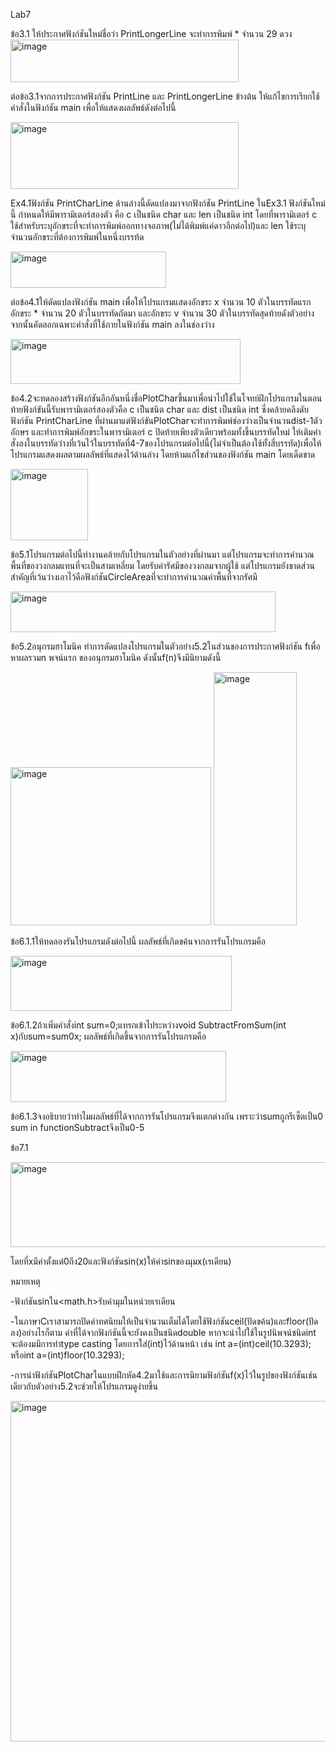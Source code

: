 Lab7

ข้อ3.1 ให้ประกาศฟังก์ชันใหม่ชื่อว่า PrintLongerLine จะทำการพิมพ์ * จำนวน 29 ดวง
<img width="365" height="68" alt="image" src="https://github.com/user-attachments/assets/71581305-08ce-449b-b007-988c8c4edd90" />

ต่อข้อ3.1จากการประกาศฟังก์ชัน PrintLine และ PrintLongerLine ข้างต้น ให้แก้ไขการเรียกใช้คำสั่งในฟังก์ชัน main เพื่อให้แสดงผลลัพธ์ดังต่อไปนี้

<img width="365" height="107" alt="image" src="https://github.com/user-attachments/assets/268a0996-c3d9-45b1-b702-4ec3eae33268" />

Ex4.1ฟังก์ชัน PrintCharLine ด้านล่างนี้ดัดแปลงมาจากฟังก์ชัน PrintLine ในEx3.1 ฟังก์ชันใหม่นี้ กำหนดให้มีพารามิเตอร์สองตัว คือ c เป็นชนิด char และ len เป็นชนิด int โดยที่พารามิเตอร์ c ใช้สำหรับระบุอักขระที่จะทำการพิมพ์ออกทางจอภาพ(ไม่ได้พิมพ์แค่ดาวอีกต่อไป)และ len ใช้ระบุจำนวนอักขระที่ต้องการพิมพ์ในหนึ่งบรรท้ด

<img width="249" height="58" alt="image" src="https://github.com/user-attachments/assets/082291a3-7397-40d3-8f5c-f72234e230d0" />

ต่อข้อ4.1ให้ดัดแปลงฟังก์ชัน main เพื่อให้โปรแกรมแสดงอักขระ x จำนวน 10 ตัวในบรรทัดแรก อักขระ * จำนวน 20 ตัวในบรรทัดถัดมา และอักขระ v จำนวน 30 ตัวในบรรทัดสุดท้ายดังตัวอย่าง จากนั้นคัดลอกเฉพาะคำสั่งที่ใช้ภายในฟังก์ชัน main ลงในช่องว่าง

<img width="368" height="72" alt="image" src="https://github.com/user-attachments/assets/2bb61780-cf06-4d42-95cd-71e7ab0076aa" />

ข้อ4.2จะทดลองสร้างฟังก์ชันอีกอันหนึ่งชื่อPlotCharขึ้นมาเพื่อนำไปใช้ในโจทย์ฝึกโปรแกรมในตอนท้ายฟังก์ขันนี้รับพารามิเตอร์สองตัวคือ c เป็นชนิต char และ dist เป็นชนิด int ซึ่งคล้ายคลึงดับฟังก์ชัน PrintCharLine ที่ผ่านมาแต่ฟังก์ขันPlotCharจะทำการพิมพ์ช่องว่างเป็นจำนวนdist-1ตัวอักษร และทำการพิมพ์อักขระในพารามิเตอร์ c ปิดท้ายเพียงตัวเดียวพร้อมทั้งขึ้นบรรทัดใหม่ ให้เติมคำสั่งลงในบรรทัดว่างที่เว้นไว้ในบรรทัดที่4-7ของโปรแกรมต่อไปนี้(ไม่จำเป็นต้องใช้ทั้งสี่บรรทัด)เพื่อให้โปรแกรมแสดงผลตามผลลัพธ์ที่แสดงไว้ด้านล่าง โดยห้ามแก้ไขส่วนของฟังก์ชัน main โดยเด็ดขาด

<img width="124" height="114" alt="image" src="https://github.com/user-attachments/assets/e53ca50d-6f2b-46ee-82df-193add43bf4b" />

ข้อ5.1โปรแกรมต่อไปนี้ทำงานคล้ายกับโปรแกรมในตัวอย่างที่ผ่านมา แต่โปรแกรมจะทำการคำนวณพื้นที่ของวงกลมแทนที่จะเป็นสามเหลี่ยม โดยรับค่ารัศมีของวงกลมจากผู้ใช้ แต่โปรแกรมยังขาดส่วนสำคัญที่เว้นว่างเอาไว้คือฟังก์ชันCircleAreaที่จะทำการคำนวณค่าพื้นที่จากรัศมี

<img width="424" height="65" alt="image" src="https://github.com/user-attachments/assets/4294b73d-ae40-468b-9920-97d8a5e2cf47" />

ข้อ5.2อนุกรมฮาโมนิค ทำการดัดแปลงโปรแกรมในตัวอย่าง5.2ในส่วนของการประกาศฟังก์ชัน fเพื่อหาผลรวมn พจน์แรก ของอนุกรมฮาโมนิค ดังนั้นf(n)จึงมีนิยามดังนี้

<img width="321" height="253" alt="image" src="https://github.com/user-attachments/assets/17173683-fed9-485e-b0d4-dcaa911983a7" />

<img width="133" height="405" alt="image" src="https://github.com/user-attachments/assets/20257aaf-4661-4e6f-ad4d-bb299cd2d91e" />

ข้อ6.1.1ให้ทดลองรันโปรแกรมดังต่อไปนี้ ผลลัพธ์ที่เกิดขค้นจากการรันโปรแกรมคือ

<img width="354" height="88" alt="image" src="https://github.com/user-attachments/assets/ccfef139-ea1c-4e94-8d64-9b8b306da5d9" />

ข้อ6.1.2ถ้าเพิ่มคำสั่งint sum=0;แทรกเข้าไประหว่างvoid SubtractFromSum(int x)กับsum=sum0x; ผลลัพธ์ที่เกิดขึ้นจากการรันโปรแกรมคือ

<img width="345" height="82" alt="image" src="https://github.com/user-attachments/assets/588ea1ea-38e6-426a-a439-aff81426d5c2" />

ข้อ6.1.3จงอธิบายว่าทำไมผลลัพธ์ที่ได้จากการรันโปรแกรมจึงแตกต่างกัน เพราะว่าsumถูกรีเซ็ตเป็น0 sum in functionSubtractจึงเป็น0-5

ข้อ7.1

<img width="579" height="136" alt="image" src="https://github.com/user-attachments/assets/7ef03557-f54f-45bf-8ddd-13aa2c959509" />

โดยที่xมีค่าตั้งแต่0ถึง20และฟังก์ชันsin(x)ให้ค่าsinของมุมx(เรเดียน)

หมายเหตุ

-ฟังก์ชันsinใน<math.h>รับค่ามุมในหน่วยเรเดียน

-ในภาษาCเราสามารถปัดค่าทศนิยมให้เป็นจำนวนเต็มได้โดยใช้ฟังก์ชันceil(ปัดขค้น)และfloor(ปัดลง)อย่างไรก็ตาม ค่าที่ได้จากฟังก์ชันนี้จะยังคงเป็นชนิดdouble หากจะนำไปใช้ในรูปนิพจน์ชนิดint จะต้องมมีการทำtype casting โดยการใส่(int)ไว้ด้านหน้า เช่น int a=(int)ceil(10.3293); หรือint a=(int)floor(10.3293);

-การนำฟังก์ชันPlotCharในแบบฝึกหัด4.2มาใช้และการนิยามฟังก์ชันf(x)ไว้ในรูปของฟังก์ชันเช่นเดียวกับตัวอย่าง5.2จะช่วยให้โปรแกรมดูง่ายขึ้น

<img width="531" height="545" alt="image" src="https://github.com/user-attachments/assets/84fba8f9-fa06-4c3f-aef7-aa760cb626c2" />
